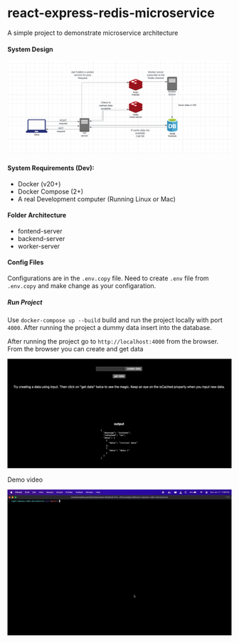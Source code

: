 # react-express-redis-microservice

A simple project to demonstrate microservice architecture

#### System Design

![alt text](https://github.com/fazlerabby07/react-express-redis-microservice/blob/master/system-design.png?raw=true)

#### System Requirements (Dev):

-   Docker (v20+)
-   Docker Compose (2+)
-   A real Development computer (Running Linux or Mac)

#### Folder Architecture

-   fontend-server
-   backend-server
-   worker-server

#### Config Files

Configurations are in the `.env.copy` file. Need to create `.env` file from `.env.copy` and make change as your configaration.

##### Run Project

Use `docker-compose up --build` build and run the project locally with port `4000`. After running the project a dummy data insert into the database.

After running the project go to `http://localhost:4000` from the browser.
From the browser you can create and get data

![alt text](https://github.com/fazlerabby07/react-express-redis-microservice/blob/master/ui.png?raw=true)

Demo video

![alt text](https://github.com/fazlerabby07/react-express-redis-microservice/blob/master/demo.gif?raw=true)
